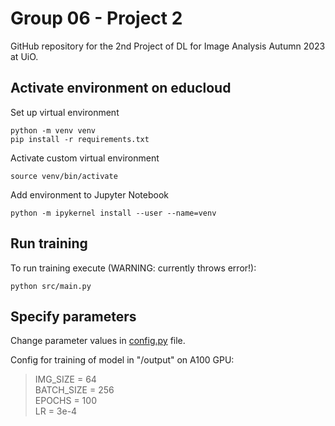 # Group 06 - Project 2 

GitHub repository for the 2nd Project of DL for Image Analysis Autumn 2023 at UiO. 

## Activate environment on educloud
Set up virtual environment
```shell	
python -m venv venv
pip install -r requirements.txt
```

Activate custom virtual environment 
```shell
source venv/bin/activate
```

Add environment to Jupyter Notebook
```shell
python -m ipykernel install --user --name=venv
```

## Run training
To run training execute (WARNING: currently throws error!):
```shell
python src/main.py
```

## Specify parameters
Change parameter values in [config.py](/src/config.py) file.

Config for training of model in "/output" on A100 GPU:

> IMG_SIZE = 64 <br/>
> BATCH_SIZE = 256 <br/>
> EPOCHS = 100 <br/>
> LR = 3e-4

<br/>
